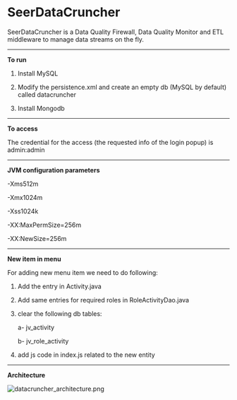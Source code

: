 # SeerDataCruncher
SeerDataCruncher is a Data Quality Firewall, Data Quality Monitor and ETL middleware to manage data streams on the fly.


----------------------------- 
**To run**

1. Install MySQL

2. Modify the persistence.xml and create an empty db (MySQL by default) called datacruncher

3. Install Mongodb


----------------------------- 
**To access**

The credential for the access (the requested info of the login popup) is admin:admin

----------------------------- 
**JVM configuration parameters**

-Xms512m

-Xmx1024m

-Xss1024k

-XX:MaxPermSize=256m

-XX:NewSize=256m

------------------------------------------------
**New item in menu**

For adding new menu item we need to do following:

1) Add the entry in Activity.java

2) Add same  entries for required roles in RoleActivityDao.java

3) clear the following db tables:

    a- jv_activity

    b- jv_role_activity

4) add js code in index.js related to the new entity

-----------------------------------------------
**Architecture**

![datacruncher_architecture.png](http://see-r.com/wp-content/uploads/2016/01/architecture.png)
